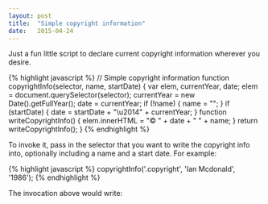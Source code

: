 ```yaml
---
layout: post
title:  "Simple copyright information"
date:   2015-04-24
---
```


Just a fun little script to declare current copyright information wherever
you desire.

{% highlight javascript %}
// Simple copyright information
function copyrightInfo(selector, name, startDate) {
    var elem, currentYear, date;
    elem = document.querySelector(selector);
    currentYear = new Date().getFullYear();
    date = currentYear;
    if (!name) {
        name = "";
    }
    if (startDate) {
        date = startDate + "\u2014" + currentYear;
    }
    function writeCopyrightInfo() {
        elem.innerHTML = "&copy; " + date + " " + name;
    }
    return writeCopyrightInfo();
}
{% endhighlight %}

To invoke it, pass in the selector that you want to write the copyright info
into, optionally including a name and a start date. For example:

{% highlight javascript %}
copyrightInfo('.copyright', 'Ian Mcdonald', '1986');
{% endhighlight %}

The invocation above would write:
<br><em class="copyright"></em>

<script>
function copyrightInfo(selector, name, startDate) {
    var elem, currentYear, date;
    elem = document.querySelector(selector);
    currentYear = new Date().getFullYear();
    date = currentYear;;
    if (!name) {
        name = "";
    }
    if (startDate) {
        date = startDate + "\u2014" + currentYear;
    }
    function writeCopyrightInfo() {
        elem.innerHTML = "&copy; " + date + " " + name;
    }
    return writeCopyrightInfo();
}
copyrightInfo('.copyright', 'Ian Mcdonald', '1986');
</script>
